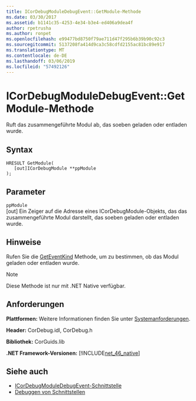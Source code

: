 ```yaml
---
title: ICorDebugModuleDebugEvent::GetModule-Methode
ms.date: 03/30/2017
ms.assetid: b1141c35-4253-4e34-b3e4-ed406a9dea4f
author: rpetrusha
ms.author: ronpet
ms.openlocfilehash: e99477bd8750f79ae711d47f295b6b39b90c92c3
ms.sourcegitcommit: 5137208fa414d9ca3c58cdfd2155ac81bc89e917
ms.translationtype: MT
ms.contentlocale: de-DE
ms.lasthandoff: 03/06/2019
ms.locfileid: "57492126"
---
```

# <a name="icordebugmoduledebugeventgetmodule-method"></a>ICorDebugModuleDebugEvent::GetModule-Methode
Ruft das zusammengeführte Modul ab, das soeben geladen oder entladen wurde.  
  
## <a name="syntax"></a>Syntax  
  
```  
HRESULT GetModule(  
   [out]ICorDebugModule **ppModule  
);  
```  
  
## <a name="parameters"></a>Parameter  
 `ppModule`  
 [out] Ein Zeiger auf die Adresse eines ICorDebugModule-Objekts, das das zusammengeführte Modul darstellt, das soeben geladen oder entladen wurde.  
  
## <a name="remarks"></a>Hinweise  
 Rufen Sie die [GetEventKind](../../../../docs/framework/unmanaged-api/debugging/icordebugdebugevent-geteventkind-method.md) Methode, um zu bestimmen, ob das Modul geladen oder entladen wurde.  
  
> [!NOTE]
>  Diese Methode ist nur mit .NET Native verfügbar.  
  
## <a name="requirements"></a>Anforderungen  
 **Plattformen:** Weitere Informationen finden Sie unter [Systemanforderungen](../../../../docs/framework/get-started/system-requirements.md).  
  
 **Header:** CorDebug.idl, CorDebug.h  
  
 **Bibliothek:** CorGuids.lib  
  
 **.NET Framework-Versionen:** [!INCLUDE[net_46_native](../../../../includes/net-46-native-md.md)]  
  
## <a name="see-also"></a>Siehe auch
- [ICorDebugModuleDebugEvent-Schnittstelle](../../../../docs/framework/unmanaged-api/debugging/icordebugmoduledebugevent-interface.md)
- [Debuggen von Schnittstellen](../../../../docs/framework/unmanaged-api/debugging/debugging-interfaces.md)

